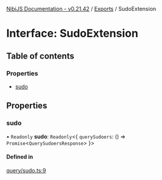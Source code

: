 [NibiJS Documentation - v0.21.42](../intro.md) / [Exports](../modules.md) / SudoExtension

# Interface: SudoExtension

## Table of contents

### Properties

- [sudo](SudoExtension.md#sudo)

## Properties

### sudo

• `Readonly` **sudo**: `Readonly`<{ `querySudoers`: () => `Promise`<`QuerySudoersResponse`\>  }\>

#### Defined in

[query/sudo.ts:9](https://github.com/NibiruChain/ts-sdk/blob/3e2dcd7/packages/nibijs/src/query/sudo.ts#L9)
